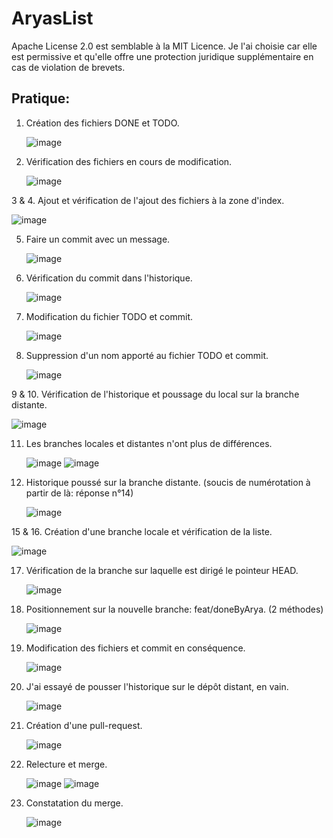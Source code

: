# AryasList

Apache License 2.0 est semblable à la MIT Licence. Je l'ai choisie car elle est permissive et qu'elle offre une protection juridique supplémentaire en cas de violation de brevets.




## Pratique:

1. Création des fichiers DONE et TODO.
 
   ![image](https://github.com/user-attachments/assets/c6238e8b-7802-43e5-b4f4-76ed4c48ef62)

2. Vérification des fichiers en cours de modification.

   ![image](https://github.com/user-attachments/assets/dc9fd6fc-1edb-46bd-b66c-2c382dee5233)

3 & 4. Ajout et vérification de l'ajout des fichiers à la zone d'index.

   ![image](https://github.com/user-attachments/assets/a1d6d70d-9057-421f-9f51-9a6939f3ed3a)
  
5. Faire un commit avec un message.

   ![image](https://github.com/user-attachments/assets/b84a7fea-e82f-4f6f-a36c-6f5a06a9e23c)

6. Vérification du commit dans l'historique.

   ![image](https://github.com/user-attachments/assets/83a6efb2-ec86-4291-aa2a-7eb0b8a111e8)

7. Modification du fichier TODO et commit.

   ![image](https://github.com/user-attachments/assets/b56e8a7b-be29-45fb-a6c7-14a3dceb5df8)

8. Suppression d'un nom apporté au fichier TODO et commit.

   ![image](https://github.com/user-attachments/assets/31663a23-7e46-4b7f-901c-2e483d3fcf83)

9 & 10. Vérification de l'historique et poussage du local sur la branche distante.

   ![image](https://github.com/user-attachments/assets/7be97e61-0265-40a4-bc08-a1d12797de52)

11. Les branches locales et distantes n'ont plus de différences.

    ![image](https://github.com/user-attachments/assets/8ca87be8-b3c8-427a-bad1-79ded2174c11)
    ![image](https://github.com/user-attachments/assets/5bc13d80-7cf5-4b2e-a926-17e32cb86813)

14. Historique poussé sur la branche distante. (soucis de numérotation à partir de là: réponse n°14)

    ![image](https://github.com/user-attachments/assets/0277a292-1966-465f-9f6f-13f062097165)

15 & 16. Création d'une branche locale et vérification de la liste.

   ![image](https://github.com/user-attachments/assets/a994ee7c-1c2d-4a48-acc8-03f4e3369d35)

17. Vérification de la branche sur laquelle est dirigé le pointeur HEAD.

    ![image](https://github.com/user-attachments/assets/95a2b23f-4880-40da-8bf6-be8591c382a7)

18. Positionnement sur la nouvelle branche: feat/doneByArya. (2 méthodes)

    ![image](https://github.com/user-attachments/assets/21077b0a-43d5-402d-8217-b89624f9f0e8)

20. Modification des fichiers et commit en conséquence.

    ![image](https://github.com/user-attachments/assets/d204d72e-fcd9-4efe-bfa6-7a97182ad5e9)

21. J'ai essayé de pousser l'historique sur le dépôt distant, en vain.

    ![image](https://github.com/user-attachments/assets/9ac4d94f-695f-47f8-9636-72e9f6911d58)

22. Création d'une pull-request.

    ![image](https://github.com/user-attachments/assets/1279338f-62ca-4497-a360-3813b7697abd)

23. Relecture et merge.

    ![image](https://github.com/user-attachments/assets/f01b70cc-5513-4117-86c3-cdd978480395)
    ![image](https://github.com/user-attachments/assets/4986b6ed-1dce-4b73-ac5d-b2f9a5f1f682)

24. Constatation du merge.

    ![image](https://github.com/user-attachments/assets/1964901a-d45e-4409-8881-11926e902c62)
